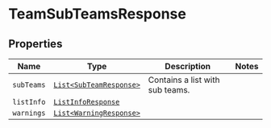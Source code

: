 

# TeamSubTeamsResponse



## Properties

Name | Type | Description | Notes
------------ | ------------- | ------------- | -------------
| `subTeams` | [```List<SubTeamResponse>```](SubTeamResponse.md) |  Contains a list with sub teams.  |  |
| `listInfo` | [```ListInfoResponse```](ListInfoResponse.md) |    |  |
| `warnings` | [```List<WarningResponse>```](WarningResponse.md) |    |  |




